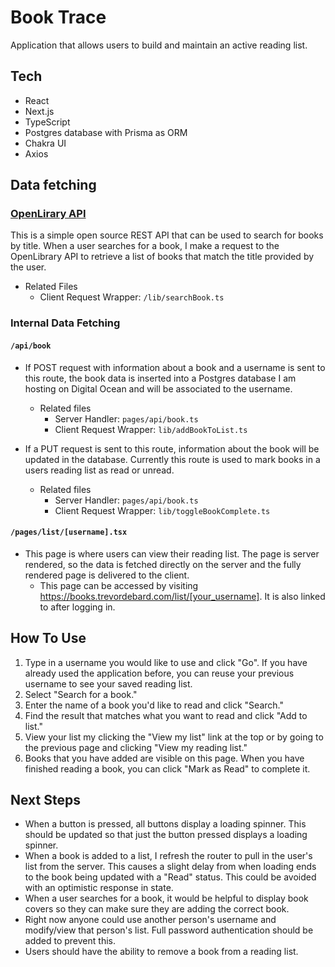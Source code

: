 # Book Trace

Application that allows users to build and maintain an active reading list. 

## Tech 

- React
- Next.js
- TypeScript
- Postgres database with Prisma as ORM
- Chakra UI
- Axios

## Data fetching

### [OpenLirary API](https://openlibrary.org/developers/api)

This is a simple open source REST API that can be used to search for books by title. When a user searches for a book, I make a request to the OpenLibrary API to retrieve a list of books that match the title provided by the user.
  - Related Files
    - Client Request Wrapper: `/lib/searchBook.ts`

### Internal Data Fetching

#### `/api/book`

- If POST request with information about a book and a username is sent to this route, the book data is inserted into a Postgres database I am hosting on Digital Ocean and will be associated to the username.
  - Related files
    - Server Handler: `pages/api/book.ts`
    - Client Request Wrapper: `lib/addBookToList.ts`

- If a PUT request is sent to this route, information about the book will be updated in the database. Currently this route is used to mark books in a users reading list as read or unread.
  - Related files
    - Server Handler: `pages/api/book.ts`
    - Client Request Wrapper: `lib/toggleBookComplete.ts`

#### `/pages/list/[username].tsx`

- This page is where users can view their reading list. The page is server rendered, so the data is fetched directly on the server and the fully rendered page is delivered to the client. 
  - This page can be accessed by visiting https://books.trevordebard.com/list/[your_username]. It is also linked to after logging in.

## How To Use

1. Type in a username you would like to use and click "Go". If you have already used the application before, you can reuse your previous username to see your saved reading list.
2. Select "Search for a book."
3. Enter the name of a book you'd like to read and click "Search."
4. Find the result that matches what you want to read and click "Add to list."
5. View your list my clicking the "View my list" link at the top or by going to the previous page and clicking "View my reading list."
6. Books that you have added are visible on this page. When you have finished reading a book, you can click "Mark as Read" to complete it. 

## Next Steps
- When a button is pressed, all buttons display a loading spinner. This should be updated so that just the button pressed displays a loading spinner.
- When a book is added to a list, I refresh the router to pull in the user's list from the server. This causes a slight delay from when loading ends to the book being updated with a "Read" status. This could be avoided with an optimistic response in state.
- When a user searches for a book, it would be helpful to display book covers so they can make sure they are adding the correct book.
- Right now anyone could use another person's username and modify/view that person's list. Full password authentication should be added to prevent this.
- Users should have the ability to remove a book from a reading list.
